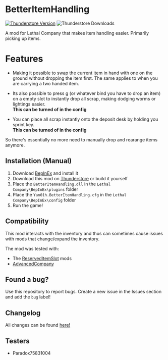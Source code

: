 # BetterItemHandling

[![Thunderstore Version](https://img.shields.io/thunderstore/v/HydratedDragon/BetterItemHandling?style=for-the-badge)](https://thunderstore.io/c/lethal-company/p/HydratedDragon/BetterItemHandling/) ![Thunderstore Downloads](https://img.shields.io/thunderstore/dt/HydratedDragon/BetterItemHandling?style=for-the-badge)


A mod for Lethal Company that makes item handling easier. Primarily picking up items.

# Features

- Making it possible to swap the current item in hand with one on the ground without dropping the item
first. The same applies to when you are carrying a two handed item.

- Its also possible to press g (or whatever bind you have to drop an item) on a empty slot to instantly
drop all scrap, making dodging worms or lightings easier.  
**This can be turned of in the config**

- You can place all scrap instantly onto the deposit desk by holding you sprint key.  
**This can be turned of in the config**

So there's essentially no more need to manually drop and rearange items anymore.

## Installation (Manual)

1. Download [BepInEx](https://thunderstore.io/c/lethal-company/p/BepInEx/BepInExPack/) and install it
2. Download this mod on [Thunderstore](https://thunderstore.io/c/lethal-company/p/HydratedDragon/BetterItemHandling/) or build it yourself
3. Place the `BetterItemHandling.dll` in the `Lethal Company\BepInEx\plugins` folder
3. Place the `Yan01h.BetterItemHandling.cfg` in the `Lethal Company\BepInEx\config` folder
4. Run the game!

## Compatibility

This mod interacts with the inventory and thus can sometimes cause issues with mods that change/expand
the inventory.

The mod was tested with:
- The [ReservedItemSlot](https://thunderstore.io/c/lethal-company/p/FlipMods/ReservedItemSlotCore/) mods
- [AdvancedCompany](https://thunderstore.io/c/lethal-company/p/PotatoePet/AdvancedCompany/)

## Found a bug?

Use this repository to report bugs. Create a new issue in the Issues section and add the `bug` label! 

## Changelog

All changes can be found [here!](CHANGELOG.md)

## Testers

- Paradox75831004